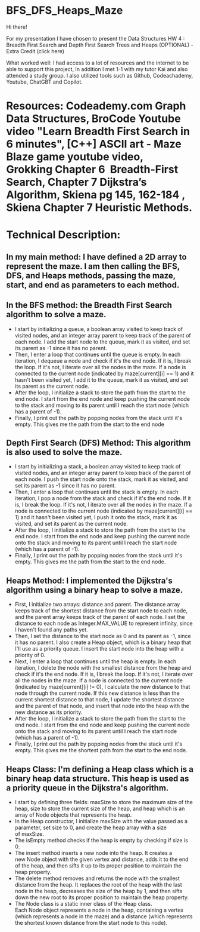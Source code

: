 # BFS_DFS_Heaps_Maze

Hi there!

For my presentation I have chosen to present the Data Structures HW 4 : Breadth First Search and Depth First Search Trees and Heaps (OPTIONAL) - Extra Credit (click here) 

What worked well: I had access to a lot of resources and the internet to be able to support this project, In addition I met 1-1 with my tutor Kai and also attended a study group. I also utilized tools such as Github, Codeachademy, Youtube, ChatGBT and Copilot. 

# Resources: Codeademy.com Graph Data Structures, BroCode Youtube video "Learn Breadth First Search in 6 minutes", [C++] ASCII art - Maze Blaze game youtube video,  Grokking Chapter 6  Breadth-First Search, Chapter 7 Dijkstra’s Algorithm, Skiena pg 145, 162-184 , Skiena Chapter 7 Heuristic Methods.




# Technical Description: 

## In my main method: I have defined a 2D array to represent the maze. I am then calling the BFS, DFS, and Heaps methods, passing the maze, start, and end as parameters to each method.




## In the BFS method: the Breadth First Search algorithm to solve a maze.

* I start by initializing a queue, a boolean array visited to keep track of visited nodes, and an integer array parent to keep track of the parent of each node. I add the start node to the queue, mark it as visited, and set its parent as -1 since it has no parent.
* Then, I enter a loop that continues until the queue is empty. In each iteration, I dequeue a node and check if it's the end node. If it is, I break the loop. If it's not, I iterate over all the nodes in the maze. If a node is connected to the current node (indicated by maze[current][i] == 1) and it hasn't been visited yet, I add it to the queue, mark it as visited, and set its parent as the current node.
* After the loop, I initialize a stack to store the path from the start to the end node. I start from the end node and keep pushing the current node to the stack and moving to its parent until I reach the start node (which has a parent of -1).
* Finally, I print out the path by popping nodes from the stack until it's empty. This gives me the path from the start to the end node




## Depth First Search (DFS) Method: This algorithm is also used to solve the maze.

* I start by initializing a stack, a boolean array visited to keep track of visited nodes, and an integer array parent to keep track of the parent of each node. I push the start node onto the stack, mark it as visited, and set its parent as -1 since it has no parent.
* Then, I enter a loop that continues until the stack is empty. In each iteration, I pop a node from the stack and check if it's the end node. If it is, I break the loop. If it's not, I iterate over all the nodes in the maze. If a node is connected to the current node (indicated by maze[current][i] == 1) and it hasn't been visited yet, I push it onto the stack, mark it as visited, and set its parent as the current node.
* After the loop, I initialize a stack to store the path from the start to the end node. I start from the end node and keep pushing the current node onto the stack and moving to its parent until I reach the start node (which has a parent of -1).
* Finally, I print out the path by popping nodes from the stack until it's empty. This gives me the path from the start to the end node.




## Heaps Method: I implemented the Dijkstra's algorithm using a binary heap to solve a maze.

* First, I initialize two arrays: distance and parent. The distance array keeps track of the shortest distance from the start node to each node, and the parent array keeps track of the parent of each node. I set the distance to each node as Integer.MAX_VALUE to represent infinity, since I haven't found any paths yet.
* Then, I set the distance to the start node as 0 and its parent as -1, since it has no parent. I also create a Heap object, which is a binary heap that I'll use as a priority queue. I insert the start node into the heap with a priority of 0.
* Next, I enter a loop that continues until the heap is empty. In each iteration, I delete the node with the smallest distance from the heap and check if it's the end node. If it is, I break the loop. If it's not, I iterate over all the nodes in the maze. If a node is connected to the current node (indicated by maze[current][i] != 0), I calculate the new distance to that node through the current node. If this new distance is less than the current shortest distance to that node, I update the shortest distance and the parent of that node, and insert that node into the heap with the new distance as its priority.
* After the loop, I initialize a stack to store the path from the start to the end node. I start from the end node and keep pushing the current node onto the stack and moving to its parent until I reach the start node (which has a parent of -1).
* Finally, I print out the path by popping nodes from the stack until it's empty. This gives me the shortest path from the start to the end node.




## Heaps Class: I'm defining a Heap class which is a binary heap data structure. This heap is used as a priority queue in the Dijkstra's algorithm.

* I start by defining three fields: maxSize to store the maximum size of the heap, size to store the current size of the heap, and heap which is an array of Node objects that represents the heap.
* In the Heap constructor, I initialize maxSize with the value passed as a parameter, set size to 0, and create the heap array with a size of maxSize.
* The isEmpty method checks if the heap is empty by checking if size is 0.
* The insert method inserts a new node into the heap. It creates a new Node object with the given vertex and distance, adds it to the end of the heap, and then sifts it up to its proper position to maintain the heap property.
* The delete method removes and returns the node with the smallest distance from the heap. It replaces the root of the heap with the last node in the heap, decreases the size of the heap by 1, and then sifts down the new root to its proper position to maintain the heap property.
* The Node class is a static inner class of the Heap class. Each Node object represents a node in the heap, containing a vertex (which represents a node in the maze) and a distance (which represents the shortest known distance from the start node to this node).





